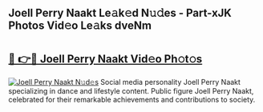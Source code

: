 ## Joell Perry Naakt Le𝚊k𝚎d N𝚞𝚍es - Part-xJK Photos Vid𝚎o Le𝚊ks dveNm

# <h2><a href="http://fb2f5tn.evod.top/?m=Joell+Perry+Naakt">🔗 👉🔴 Joell Perry Naakt Vid𝚎o Ph𝚘t𝚘s</a></h2>

[![Joell Perry Naakt N𝚞d𝚎s](https://i.imgur.com/8V9OHl7.gif)](http://fb2f5tn.evod.top/?m=Joell+Perry+Naakt)
Social media personality Joell Perry Naakt specializing in dance and lifestyle content. Public figure Joell Perry Naakt, celebrated for their remarkable achievements and contributions to society. 
